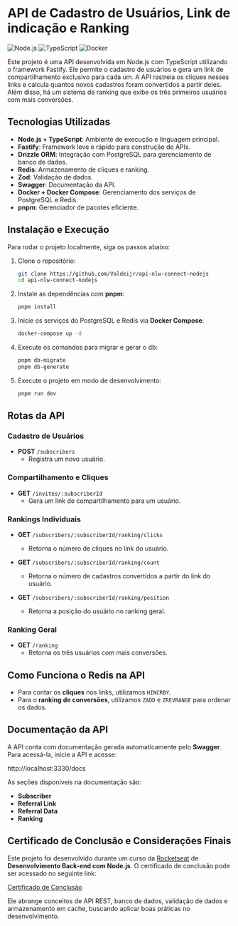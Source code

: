 # API de Cadastro de Usuários, Link de indicação e Ranking

![Node.js](https://img.shields.io/badge/Node.js-43853D?style=for-the-badge&logo=node.js&logoColor=white)
![TypeScript](https://img.shields.io/badge/TypeScript-007ACC?style=for-the-badge&logo=typescript&logoColor=white)
![Docker](https://img.shields.io/badge/Docker-2496ED?style=for-the-badge&logo=docker&logoColor=white)

Este projeto é uma API desenvolvida em Node.js com TypeScript utilizando o framework Fastify. Ele permite o cadastro de usuários e gera um link de compartilhamento exclusivo para cada um. A API rastreia os cliques nesses links e calcula quantos novos cadastros foram convertidos a partir deles. Além disso, há um sistema de ranking que exibe os três primeiros usuários com mais conversões.

## Tecnologias Utilizadas

- **Node.js + TypeScript**: Ambiente de execução e linguagem principal.
- **Fastify**: Framework leve e rápido para construção de APIs.
- **Drizzle ORM**: Integração com PostgreSQL para gerenciamento de banco de dados.
- **Redis**: Armazenamento de cliques e ranking.
- **Zod**: Validação de dados.
- **Swagger**: Documentação da API.
- **Docker + Docker Compose**: Gerenciamento dos serviços de PostgreSQL e Redis.
- **pnpm**: Gerenciador de pacotes eficiente.

## Instalação e Execução

Para rodar o projeto localmente, siga os passos abaixo:

1. Clone o repositório:
   ```bash
   git clone https://github.com/Valdeijr/api-nlw-connect-nodejs
   cd api-nlw-connect-nodejs

2. Instale as dependências com **pnpm**:
   ```bash
   pnpm install

3. Inicie os serviços do PostgreSQL e Redis via **Docker Compose**:
   ```bash
   docker-compose up -d

4. Execute os comandos para migrar e gerar o db:
   ```bash
   pnpm db-migrate
   pnpm db-generate

5. Execute o projeto em modo de desenvolvimento:
   ```bash
   pnpm run dev

## Rotas da API

### Cadastro de Usuários
- **POST** `/subscribers`
  - Registra um novo usuário.

### Compartilhamento e Cliques
- **GET** `/invites/:subscriberId`
  - Gera um link de compartilhamento para um usuário.

### Rankings Individuais
- **GET** `/subscribers/:subscriberId/ranking/clicks`
  - Retorna o número de cliques no link do usuário.

- **GET** `/subscribers/:subscriberId/ranking/count`
  - Retorna o número de cadastros convertidos a partir do link do usuário.

- **GET** `/subscribers/:subscriberId/ranking/position`
  - Retorna a posição do usuário no ranking geral.

### Ranking Geral
- **GET** `/ranking`
  - Retorna os três usuários com mais conversões.

## Como Funciona o Redis na API

- Para contar os **cliques** nos links, utilizamos `HINCRBY`.
- Para o **ranking de conversões**, utilizamos `ZADD` e `ZREVRANGE` para ordenar os dados.

## Documentação da API

A API conta com documentação gerada automaticamente pelo **Swagger**. Para acessá-la, inicie a API e acesse:

http://localhost:3330/docs

As seções disponíveis na documentação são:
- **Subscriber**
- **Referral Link**
- **Referral Data**
- **Ranking**

## Certificado de Conclusão e Considerações Finais

Este projeto foi desenvolvido durante um curso da [Rocketseat](https://app.rocketseat.com.br) de **Desenvolvimento Back-end com Node.js**. O certificado de conclusão pode ser acessado no seguinte link:

[Certificado de Conclusão](https://app.rocketseat.com.br/certificates/00d67c6b-d65f-40bf-b281-09109261b926)

Ele abrange conceitos de API REST, banco de dados, validação de dados e armazenamento em cache, buscando aplicar boas práticas no desenvolvimento.
